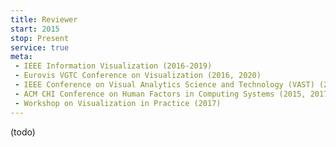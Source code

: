 ```yaml
---
title: Reviewer
start: 2015
stop: Present
service: true
meta:
 - IEEE Information Visualization (2016-2019)
 - Eurovis VGTC Conference on Visualization (2016, 2020)
 - IEEE Conference on Visual Analytics Science and Technology (VAST) (2017, 2019)
 - ACM CHI Conference on Human Factors in Computing Systems (2015, 2017-2020)
 - Workshop on Visualization in Practice (2017)
---
```

(todo)
